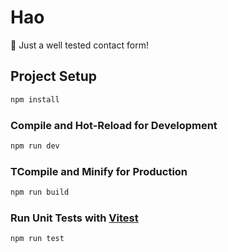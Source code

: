 # Hao

🤣 Just a well tested contact form!

## Project Setup

```sh
npm install
```

### Compile and Hot-Reload for Development

```sh
npm run dev
```

### TCompile and Minify for Production

```sh
npm run build
```

### Run Unit Tests with [Vitest](https://vitest.dev/)

```sh
npm run test
```
